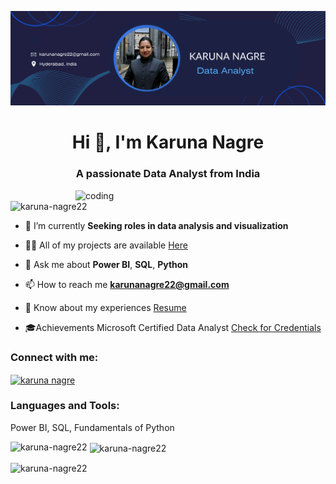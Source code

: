 ![logo](https://github.com/Karuna-Nagre22/Karuna-Nagre22/blob/main/Blue%20and%20White%20Gradient%20Profile%20Data%20Analyst%20LinkedIn%20Article%20Cover%20Image.png)
<h1 align="center">Hi 👋, I'm Karuna Nagre</h1>
<h3 align="center">A passionate Data Analyst from India</h3>

<img align="right" alt="coding" width="400" src="https://analyticsindiamag.com/wp-content/uploads/2018/12/Data-Analytics-1.jpg">

<p align="left"> <img src="https://komarev.com/ghpvc/?username=karuna-nagre22&label=Profile%20views&color=0e75b6&style=flat" alt="karuna-nagre22" /> </p>

- 🌱 I’m currently **Seeking roles in data analysis and visualization**

- 👨‍💻 All of my projects are available [Here](https://www.novypro.com/profile_projects/karunanagre)

- 💬 Ask me about **Power BI**, **SQL**, **Python**

- 📫 How to reach me **karunanagre22@gmail.com**

- 📄 Know about my experiences [Resume](https://docs.google.com/document/d/1WIs_90B9U_nitP7UHb4E92v24El5eP25/edit?usp=sharing&ouid=108680832738870422608&rtpof=true&sd=true)

- 🎓Achievements Microsoft Certified Data Analyst [Check for Credentials](https://learn.microsoft.com/en-us/users/karunanagre-6084/credentials/8099d794a84bb705?ref=https%3A%2F%2Fwww.linkedin.com%2F) 

<h3 align="left">Connect with me:</h3>
<p align="left">
<a href="https://linkedin.com/in/karunanagre" target="blank"><img align="center" src="https://raw.githubusercontent.com/rahuldkjain/github-profile-readme-generator/master/src/images/icons/Social/linked-in-alt.svg" alt="karuna nagre" height="30" width="40" /></a>
</p>

<h3 align="left">Languages and Tools:</h3>

Power BI, SQL, Fundamentals of Python

<p><img align="left" src="https://github-readme-stats.vercel.app/api/top-langs?username=karuna-nagre22&show_icons=true&locale=en&layout=compact" alt="karuna-nagre22" /></p>

<p>&nbsp;<img align="center" src="https://github-readme-stats.vercel.app/api?username=karuna-nagre22&show_icons=true&locale=en" alt="karuna-nagre22" /></p>

<p><img align="center" src="https://github-readme-streak-stats.herokuapp.com/?user=karuna-nagre22&" alt="karuna-nagre22" /></p>


